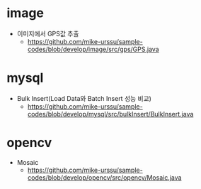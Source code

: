 # image

- 이미지에서 GPS값 추출
    - https://github.com/mike-urssu/sample-codes/blob/develop/image/src/gps/GPS.java

# mysql

- Bulk Insert(Load Data와 Batch Insert 성능 비교)
    - https://github.com/mike-urssu/sample-codes/blob/develop/mysql/src/bulkInsert/BulkInsert.java

# opencv

- Mosaic
    - https://github.com/mike-urssu/sample-codes/blob/develop/opencv/src/opencv/Mosaic.java
  
